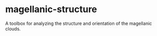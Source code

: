 magellanic-structure
====================

A toolbox for analyzing the structure and orientation of the magellanic clouds.

